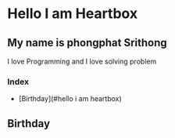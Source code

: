 # Hello I am Heartbox
## My name is phongphat Srithong

I love Programming and I love solving problem
### Index
- [Birthday](#hello i am heartbox)

## Birthday
